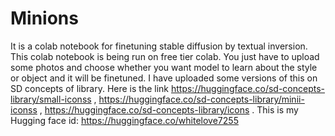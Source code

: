 # Minions
It is a colab notebook for finetuning stable diffusion by textual inversion. This colab notebook is being run on free tier colab. 
You just have to upload some photos and choose whether you want model to learn about the style or object and it will be finetuned. 
I have uploaded some versions of this on SD concepts of library. Here is the link https://huggingface.co/sd-concepts-library/small-iconss , https://huggingface.co/sd-concepts-library/minii-iconss , https://huggingface.co/sd-concepts-library/icons . 
This is my Hugging face id: https://huggingface.co/whitelove7255
